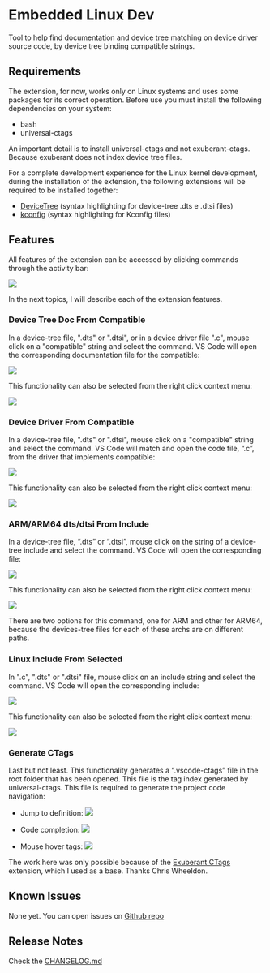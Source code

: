 # Embedded Linux Dev

Tool to help find documentation and device tree matching on device driver source
code, by device tree binding compatible strings.

## Requirements

The extension, for now, works only on Linux systems and uses some packages for
its correct operation. Before use you must install the following dependencies
on your system:

- bash
- universal-ctags

An important detail is to install universal-ctags and not exuberant-ctags.
Because exuberant does not index device tree files.

For a complete development experience for the Linux kernel development, during
the installation of the extension, the following extensions will be required to
be installed together:

- [DeviceTree](https://marketplace.visualstudio.com/items?itemName=plorefice.devicetree) (syntax highlighting for device-tree .dts e .dtsi files)
- [kconfig](https://marketplace.visualstudio.com/items?itemName=luveti.kconfig) (syntax highlighting for Kconfig files)

## Features

All features of the extension can be accessed by clicking commands through the
activity bar:

![](https://raw.githubusercontent.com/microhobby/linuxkerneldev/master/docs/extensionview.gif)

In the next topics, I will describe each of the extension features.

### Device Tree Doc From Compatible

In a device-tree file, ".dts" or ".dtsi", or in a device driver file ".c", mouse
click on a "compatible" string and select the command. VS Code will open the
corresponding documentation file for the compatible:

![](https://raw.githubusercontent.com/microhobby/linuxkerneldev/master/docs/devicetreetodocview.gif)

This functionality can also be selected from the right click context menu:

![](https://raw.githubusercontent.com/microhobby/linuxkerneldev/master/docs/devicetreetodoccontext.gif)

### Device Driver From Compatible

In a device-tree file, ".dts" or ".dtsi", mouse click on a "compatible" string
and select the command. VS Code will match and open the code file, “.c”, from
the driver that implements compatible:

![](https://raw.githubusercontent.com/microhobby/linuxkerneldev/master/docs/devicetreetodriver.gif)

This functionality can also be selected from the right click context menu:

![](https://raw.githubusercontent.com/microhobby/linuxkerneldev/master/docs/devicetreetodrivercontext.gif)

### ARM/ARM64 dts/dtsi From Include

In a device-tree file, “.dts” or “.dtsi”, mouse click on the string of a
device-tree include and select the command. VS Code will open the corresponding
file:

![](https://raw.githubusercontent.com/microhobby/linuxkerneldev/master/docs/dtsinclude.gif)

This functionality can also be selected from the right click context menu:

![](https://raw.githubusercontent.com/microhobby/linuxkerneldev/master/docs/dtsincludecontext.gif)

There are two options for this command, one for ARM and other for ARM64, because
the devices-tree files for each of these archs are on different paths.

### Linux Include From Selected

In ".c", ".dts" or ".dtsi" file, mouse click on an include string and select the
command. VS Code will open the corresponding include:

![](https://raw.githubusercontent.com/microhobby/linuxkerneldev/master/docs/linuxinclude.gif)

This functionality can also be selected from the right click context menu:

![](https://raw.githubusercontent.com/microhobby/linuxkerneldev/master/docs/linuxincludecontext.gif)

### Generate CTags

Last but not least. This functionality generates a “.vscode-ctags” file in the
root folder that has been opened. This file is the tag index generated by
universal-ctags. This file is required to generate the project code navigation:

- Jump to definition:
![](https://raw.githubusercontent.com/microhobby/linuxkerneldev/master/docs/ctagstodefinition.gif)

- Code completion:
![](https://raw.githubusercontent.com/microhobby/linuxkerneldev/master/docs/ctagscodecomplete.gif)

- Mouse hover tags:
![](https://raw.githubusercontent.com/microhobby/linuxkerneldev/master/docs/ctagshover.gif)

The work here was only possible because of the [Exuberant CTags](https://marketplace.visualstudio.com/items?itemName=chriswheeldon.exuberant-ctags) extension, which
I used as a base. Thanks Chris Wheeldon.

## Known Issues

None yet. You can open issues on [Github repo](https://github.com/microhobby/linuxkerneldev/issues)

## Release Notes

Check the [CHANGELOG.md](https://github.com/microhobby/linuxkerneldev/blob/master/CHANGELOG.md)

